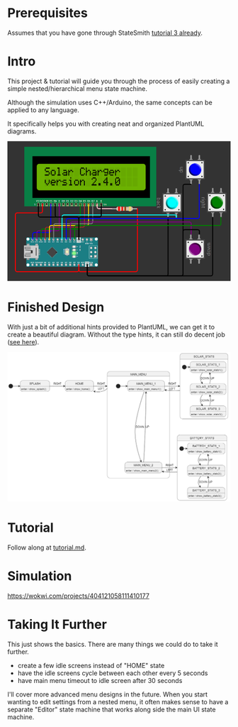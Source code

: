 # Prerequisites
Assumes that you have gone through StateSmith [tutorial 3 already](https://github.com/StateSmith/tutorial-3).

# Intro
This project & tutorial will guide you through the process of easily creating a simple nested/hierarchical menu state machine.

Although the simulation uses C++/Arduino, the same concepts can be applied to any language.

It specifically helps you with creating neat and organized PlantUML diagrams.

![](docs/sim.png)
<!-- 
## Menu UI Layout
```
STATUS: charging
BATTERY: 80%

MAIN MENU 1/2
> solar stats

	SOLAR STATS 1/3
	voltage: 14.5

	SOLAR STATS 2/3
	amperage: 1.3

	SOLAR STATS 3/3
	time: 3h 16min

MAIN MENU 2/2
> battery stats

	BATTERY STAT 1/3
	voltage: 13.1

	BATTERY STAT 2/3
	amperage: -1.3

	BATTERY STAT 3/3
	amp hours: 35.1
```
-->

# Finished Design
With just a bit of additional hints provided to PlantUML, we can get it to create a beautiful diagram. Without the type hints, it can still do decent job ([see here](./docs/alternate.md)).

![](docs/finished-design.png)

# Tutorial
Follow along at [tutorial.md](./tutorial.md).

# Simulation
https://wokwi.com/projects/404121058111410177

# Taking It Further
This just shows the basics. There are many things we could do to take it further.

* create a few idle screens instead of "HOME" state
* have the idle screens cycle between each other every 5 seconds
* have main menu timeout to idle screen after 30 seconds

I'll cover more advanced menu designs in the future. When you start wanting to edit settings from a nested menu, it often makes sense to have a separate "Editor" state machine that works along side the main UI state machine.
